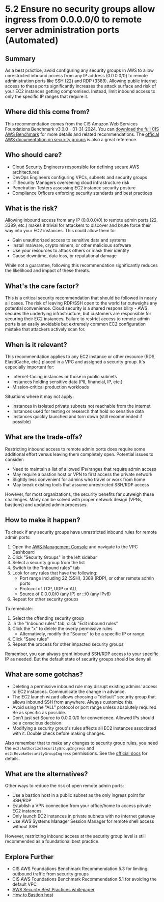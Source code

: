 # 5.2 Ensure no security groups allow ingress from 0.0.0.0/0 to remote server administration ports (Automated)

## Summary
As a best practice, avoid configuring any security groups in AWS to allow unrestricted inbound access from any IP address (0.0.0.0/0) to remote administration ports like SSH (22) and RDP (3389). Allowing public internet access to these ports significantly increases the attack surface and risk of your EC2 instances getting compromised. Instead, limit inbound access to only the specific IP ranges that require it.

## Where did this come from?
This recommendation comes from the CIS Amazon Web Services Foundations Benchmark v3.0.0 - 01-31-2024. You can [download the full CIS AWS Benchmark](https://downloads.cisecurity.org/#/) for more details and related recommendations. The [official AWS documentation on security groups](https://docs.aws.amazon.com/AWSEC2/latest/UserGuide/ec2-security-groups.html) is also a great reference.

## Who should care? 
- Cloud Security Engineers responsible for defining secure AWS architectures
- DevOps Engineers configuring VPCs, subnets and security groups 
- IT Security Managers overseeing cloud infrastructure risk
- Penetration Testers assessing EC2 instance security posture
- Compliance Officers enforcing security standards and best practices

## What is the risk?
Allowing inbound access from any IP (0.0.0.0/0) to remote admin ports (22, 3389, etc.) makes it trivial for attackers to discover and brute force their way into your EC2 instances. This could allow them to:

- Gain unauthorized access to sensitive data and systems
- Install malware, crypto miners, or other malicious software 
- Use your resources to attack others or mask their identity
- Cause downtime, data loss, or reputational damage

While not a guarantee, following this recommendation significantly reduces the likelihood and impact of these threats.

## What's the care factor?
This is a critical security recommendation that should be followed in nearly all cases. The risk of leaving RDP/SSH open to the world far outweighs any potential convenience. Cloud security is a shared responsibility - AWS secures the underlying infrastructure, but customers are responsible for securing their EC2 instances. Failure to restrict access to remote admin ports is an easily avoidable but extremely common EC2 configuration mistake that attackers actively scan for.

## When is it relevant?
This recommendation applies to any EC2 instance or other resource (RDS, ElastiCache, etc.) placed in a VPC and assigned a security group. It's especially important for:

- Internet-facing instances or those in public subnets
- Instances holding sensitive data (PII, financial, IP, etc.)  
- Mission-critical production workloads

Situations where it may not apply:

- Instances in isolated private subnets not reachable from the internet
- Instances used for testing or research that hold no sensitive data
- Instances quickly launched and torn down (still recommended if possible)

## What are the trade-offs?
Restricting inbound access to remote admin ports does require some additional effort versus leaving them completely open. Potential issues to consider:

- Need to maintain a list of allowed IPs/ranges that require admin access
- May require a bastion host or VPN to first access the private network
- Slightly less convenient for admins who travel or work from home 
- May break existing tools that assume unrestricted SSH/RDP access

However, for most organizations, the security benefits far outweigh these challenges. Many can be solved with proper network design (VPNs, bastions) and updated admin processes.

## How to make it happen?
To check if any security groups have unrestricted inbound rules for remote admin ports:

1. Open the [AWS Management Console](https://console.aws.amazon.com/vpc/) and navigate to the VPC Dashboard
2. Click "Security Groups" in the left sidebar 
3. Select a security group from the list
4. Switch to the "Inbound rules" tab
5. Look for any rules that have the following:
   - Port range including 22 (SSH), 3389 (RDP), or other remote admin ports
   - Protocol of TCP, UDP or ALL 
   - Source of 0.0.0.0/0 (any IP) or ::/0 (any IPv6)
6. Repeat for other security groups

To remediate:

1. Select the offending security group
2. In the "Inbound rules" tab, click "Edit inbound rules"  
3. Click the "x" to delete the overly permissive rules 
   - Alternatively, modify the "Source" to be a specific IP or range
4. Click "Save rules"
5. Repeat the process for other impacted security groups

Remember, you can always grant inbound SSH/RDP access to your specific IP as needed. But the default state of security groups should be deny all.

## What are some gotchas?
- Deleting a permissive inbound rule may disrupt existing admins' access to EC2 instances. Communicate the change in advance.
- The EC2 launch wizard allows choosing a "default" security group that allows inbound SSH from anywhere. Always customize this.
- Avoid using the "ALL" protocol or port range unless absolutely required. Be as specific as possible.
- Don't just set Source to 0.0.0.0/0 for convenience. Allowed IPs should be a conscious decision.
- Modifying a security group's rules affects all EC2 instances associated with it. Double check before making changes.

Also remember that to make any changes to security group rules, you need the `ec2:AuthorizeSecurityGroupIngress` and `ec2:RevokeSecurityGroupIngress` permissions. See the [official docs](https://docs.aws.amazon.com/AWSEC2/latest/APIReference/API_AuthorizeSecurityGroupIngress.html) for details.

## What are the alternatives?
Other ways to reduce the risk of open remote admin ports:

- Use a bastion host in a public subnet as the only ingress point for SSH/RDP
- Establish a VPN connection from your office/home to access private EC2 instances
- Only launch EC2 instances in private subnets with no internet gateway
- Use AWS Systems Manager Session Manager for remote shell access without SSH  

However, restricting inbound access at the security group level is still recommended as a foundational best practice.

## Explore Further 
- CIS AWS Foundations Benchmark Recommendation 5.3 for limiting outbound traffic from security groups
- CIS AWS Foundations Benchmark Recommendation 5.1 for avoiding the default VPC
- [AWS Security Best Practices whitepaper](https://aws.amazon.com/architecture/security-identity-compliance/)
- [How to Bastion host](https://aws.amazon.com/blogs/security/how-to-record-ssh-sessions-established-through-a-bastion-host/)
